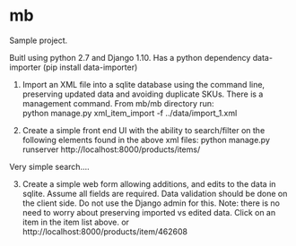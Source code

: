 # mb
Sample project.

Buitl using python 2.7 and Django 1.10.
Has a python dependency data-importer (pip install data-importer)

1. Import an XML file into a sqlite database using the command line, preserving updated data and avoiding duplicate SKUs.
   There is a management command.
   From mb/mb directory run:   
      python manage.py xml_item_import -f ../data/import_1.xml
   
2. Create a simple front end UI with the ability to search/filter on the following elements found in the above xml files:
   python manage.py runserver
   http://localhost:8000/products/items/
    
Very simple search....

3. Create a simple web form allowing additions, and edits to the data in sqlite. Assume all fields are required. Data validation should be done on the client side. Do not use the Django admin for this. Note: there is no need to worry about preserving imported vs edited data.
    Click on an item in the item list above.
        or
   http://localhost:8000/products/item/462608     
